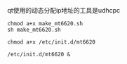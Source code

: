 

qt使用的动态分配ip地址的工具是udhcpc

```
chmod a+x make_mt6620.sh
sh make_mt6620.sh

chmod a+x /etc/init.d/mt6620

/etc/init.d/mt6620 &
```

